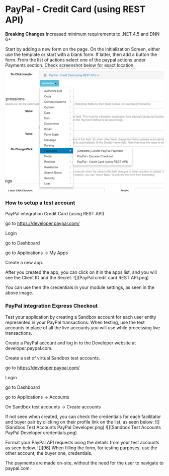 # PayPal - Credit Card (using REST API)

**Breaking Changes** Increased minimum requirements to .NET 4.5 and DNN 6+

Start by adding a new form on the page. On the Initialization Screen, either use the template or start with a blank form. If latter, then add a button the form. From the list of actions select one of the paypal actions under Payments section. Check screenshot below for exact location. 
![](paypal-actions.png)

### How to setup a test account ### 

PayPal integration Credit Card (using REST API) 

go to https://developer.paypal.com/ 

Login 

go to Dashboard 

go to Applications -> My Apps 

Create a new app.

After you created the app, you can click on it in the apps list, and you will see the Client ID and the Secret. 
![](PayPal credit card REST API.png)

You can use then the credentials in your module settings, as seen in the above image. 

### PayPal integration Express Checkout 

Test your application by creating a Sandbox account for each user entity represented in your PayPal transactions. When testing, use the test accounts in place of all the live accounts you will use while processing live transactions. 

Create a PayPal account and log in to the Developer website at developer.paypal.com. 

Create a set of virtual Sandbox test accounts. 

go to https://developer.paypal.com/ 

Login 

go to Dashboard 

go to Applications -> Accounts 

On Sandbox test accounts -> Create accounts 

If not seen when created, you can check the credentials for each facilitator and buyer pair by clicking on their profile link on the list, as seen below: 
![](Sandbox Test Accounts   PayPal Developer.png)
![](Sandbox Test Accounts   PayPal Developer credentials.png)

Format your PayPal API requests using the details from your test accounts as seen below. ![][96] When filling the form, for testing purposes, use the other account, the buyer one, credentials.

The payments are made on-site, without the need for the user to navigate to paypal.com.
